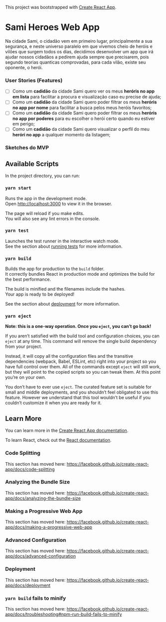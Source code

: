 This project was bootstrapped with [Create React App](https://github.com/facebook/create-react-app).

# Sami Heroes Web App
Na cidade Sami, o cidadão vem em primeiro lugar, principalmente a sua segurança, e neste universo paralelo em que vivemos cheio de heróis e vilões que surgem todos os dias, decidimos desenvolver um app que irá ajudar nossos cidadãos a pedirem ajuda sempre que precisarem, pois segundo teorias quanticas comprovadas, para cada vilão, existe seu oponente, o herói.


### User Stories (Features)
- [ ] Como um **cadidão** da cidade Sami quero ver os meus **heróris no app em lista** para facilitar a procura e visualização caso eu precise de ajuda;
- [ ] Como um **cadidão** da cidade Sami quero poder filtrar os meus **heróris no app por nome** para facilitar a busca pelos meus heróis favoritos;
- [ ] Como um **cadidão** da cidade Sami quero poder filtrar os meus **heróris no app por poderes** para eu escolher o herói certo quando eu estiver em perigo;
- [ ] Como um **cadidão** da cidade Sami quero visualizar o perfil do meu **heróri no app** a qualquer momento da listagem;

### Sketches do MVP

## Available Scripts

In the project directory, you can run:

### `yarn start`

Runs the app in the development mode.<br />
Open [http://localhost:3000](http://localhost:3000) to view it in the browser.

The page will reload if you make edits.<br />
You will also see any lint errors in the console.

### `yarn test`

Launches the test runner in the interactive watch mode.<br />
See the section about [running tests](https://facebook.github.io/create-react-app/docs/running-tests) for more information.

### `yarn build`

Builds the app for production to the `build` folder.<br />
It correctly bundles React in production mode and optimizes the build for the best performance.

The build is minified and the filenames include the hashes.<br />
Your app is ready to be deployed!

See the section about [deployment](https://facebook.github.io/create-react-app/docs/deployment) for more information.

### `yarn eject`

**Note: this is a one-way operation. Once you `eject`, you can’t go back!**

If you aren’t satisfied with the build tool and configuration choices, you can `eject` at any time. This command will remove the single build dependency from your project.

Instead, it will copy all the configuration files and the transitive dependencies (webpack, Babel, ESLint, etc) right into your project so you have full control over them. All of the commands except `eject` will still work, but they will point to the copied scripts so you can tweak them. At this point you’re on your own.

You don’t have to ever use `eject`. The curated feature set is suitable for small and middle deployments, and you shouldn’t feel obligated to use this feature. However we understand that this tool wouldn’t be useful if you couldn’t customize it when you are ready for it.

## Learn More

You can learn more in the [Create React App documentation](https://facebook.github.io/create-react-app/docs/getting-started).

To learn React, check out the [React documentation](https://reactjs.org/).

### Code Splitting

This section has moved here: https://facebook.github.io/create-react-app/docs/code-splitting

### Analyzing the Bundle Size

This section has moved here: https://facebook.github.io/create-react-app/docs/analyzing-the-bundle-size

### Making a Progressive Web App

This section has moved here: https://facebook.github.io/create-react-app/docs/making-a-progressive-web-app

### Advanced Configuration

This section has moved here: https://facebook.github.io/create-react-app/docs/advanced-configuration

### Deployment

This section has moved here: https://facebook.github.io/create-react-app/docs/deployment

### `yarn build` fails to minify

This section has moved here: https://facebook.github.io/create-react-app/docs/troubleshooting#npm-run-build-fails-to-minify
